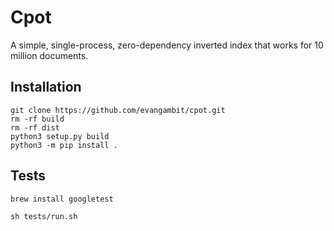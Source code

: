 # Cpot

A simple, single-process, zero-dependency inverted index that works for 10 million documents.

## Installation

```
git clone https://github.com/evangambit/cpot.git
rm -rf build
rm -rf dist
python3 setup.py build
python3 -m pip install .
```

## Tests

```
brew install googletest

sh tests/run.sh
```

